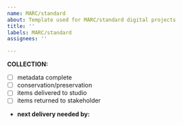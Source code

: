 ```yaml
---
name: MARC/standard
about: Template used for MARC/standard digital projects
title: ''
labels: MARC/standard
assignees: ''

---
```


**COLLECTION:**
- [ ] metadata complete
- [ ] conservation/preservation
- [ ] items delivered to studio
- [ ] items returned to stakeholder
* **next delivery needed by:**
